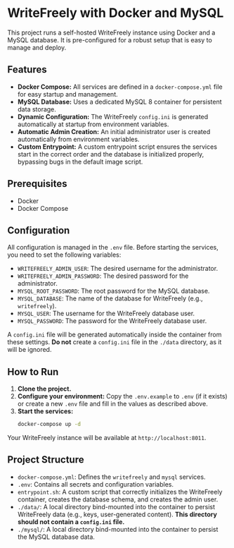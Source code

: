 # WriteFreely with Docker and MySQL

This project runs a self-hosted WriteFreely instance using Docker and a MySQL database. It is pre-configured for a robust setup that is easy to manage and deploy.

## Features

- **Docker Compose:** All services are defined in a `docker-compose.yml` file for easy startup and management.
- **MySQL Database:** Uses a dedicated MySQL 8 container for persistent data storage.
- **Dynamic Configuration:** The WriteFreely `config.ini` is generated automatically at startup from environment variables.
- **Automatic Admin Creation:** An initial administrator user is created automatically from environment variables.
- **Custom Entrypoint:** A custom entrypoint script ensures the services start in the correct order and the database is initialized properly, bypassing bugs in the default image script.

## Prerequisites

- Docker
- Docker Compose

## Configuration

All configuration is managed in the `.env` file. Before starting the services, you need to set the following variables:

- `WRITEFREELY_ADMIN_USER`: The desired username for the administrator.
- `WRITEFREELY_ADMIN_PASSWORD`: The desired password for the administrator.
- `MYSQL_ROOT_PASSWORD`: The root password for the MySQL database.
- `MYSQL_DATABASE`: The name of the database for WriteFreely (e.g., `writefreely`).
- `MYSQL_USER`: The username for the WriteFreely database user.
- `MYSQL_PASSWORD`: The password for the WriteFreely database user.

A `config.ini` file will be generated automatically inside the container from these settings. **Do not** create a `config.ini` file in the `./data` directory, as it will be ignored.

## How to Run

1.  **Clone the project.**
2.  **Configure your environment:** Copy the `.env.example` to `.env` (if it exists) or create a new `.env` file and fill in the values as described above.
3.  **Start the services:**
    ```bash
    docker-compose up -d
    ```

Your WriteFreely instance will be available at `http://localhost:8011`.

## Project Structure

- `docker-compose.yml`: Defines the `writefreely` and `mysql` services.
- `.env`: Contains all secrets and configuration variables.
- `entrypoint.sh`: A custom script that correctly initializes the WriteFreely container, creates the database schema, and creates the admin user.
- `./data/`: A local directory bind-mounted into the container to persist WriteFreely data (e.g., keys, user-generated content). **This directory should not contain a `config.ini` file.**
- `./mysql/`: A local directory bind-mounted into the container to persist the MySQL database data.
